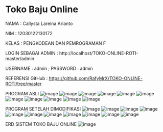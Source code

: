 # Toko Baju Online
NAMA : Callysta Lareina Arianto

NIM : 12030122130172

KELAS : PENGKODEAN DAN PEMROGRAMAN F

LOGIN SEBAGAI ADMIN : http://localhost/TOKO-ONLINE-ROTI-master/admin

USERNAME : admin ; PASSWORD : admin


REFERENSI GitHub : https://github.com/RafyMrX/TOKO-ONLINE-ROTI/tree/master

PROGRAM ASLI
![image](https://github.com/CallystaLareina/PengkodeanDanPemrograman-Sistem-Toko-Baju-Online-UTS/assets/167252595/1d812427-4076-4c50-af26-8b2184963866)
![image](https://github.com/CallystaLareina/PengkodeanDanPemrograman-Sistem-Toko-Baju-Online-UTS/assets/167252595/b8f8c362-4824-462c-b958-ae799219d656)
![image](https://github.com/CallystaLareina/PengkodeanDanPemrograman-Sistem-Toko-Baju-Online-UTS/assets/167252595/4f060cb7-45af-47fe-93d8-5214ae64a180)
![image](https://github.com/CallystaLareina/PengkodeanDanPemrograman-Sistem-Toko-Baju-Online-UTS/assets/167252595/8d4105e3-0152-48da-8c26-30d32328804a)
![image](https://github.com/CallystaLareina/PengkodeanDanPemrograman-Sistem-Toko-Baju-Online-UTS/assets/167252595/4a63db90-934a-4a15-9039-9e24928826cb)
![image](https://github.com/CallystaLareina/PengkodeanDanPemrograman-Sistem-Toko-Baju-Online-UTS/assets/167252595/85c39b90-6e12-4425-a3ad-603181fc0e9f)
![image](https://github.com/CallystaLareina/PengkodeanDanPemrograman-Sistem-Toko-Baju-Online-UTS/assets/167252595/2dd2fa97-2478-4dda-b7e4-21f459ec631e)
![image](https://github.com/CallystaLareina/PengkodeanDanPemrograman-Sistem-Toko-Baju-Online-UTS/assets/167252595/177f996f-96c9-40cb-989e-5ad5fa4acfa6)
![image](https://github.com/CallystaLareina/PengkodeanDanPemrograman-Sistem-Toko-Baju-Online-UTS/assets/167252595/fc416382-d6ac-4d39-818e-84a837a0a2b7)
![image](https://github.com/CallystaLareina/PengkodeanDanPemrograman-Sistem-Toko-Baju-Online-UTS/assets/167252595/e19ba1d6-3243-41ad-a950-5b9879c34094)
![image](https://github.com/CallystaLareina/PengkodeanDanPemrograman-Sistem-Toko-Baju-Online-UTS/assets/167252595/a9f97a9b-0fcc-455a-a69b-9ed2ffebcb6b)


PROGRAM SETELAH DIMODIFIKASI
![image](https://github.com/CallystaLareina/PengkodeanDanPemrograman-Sistem-Toko-Baju-Online-UTS/assets/167252595/fa295fef-a21c-4b59-b6fe-8d4010b61dff)
![image](https://github.com/CallystaLareina/PengkodeanDanPemrograman-Sistem-Toko-Baju-Online-UTS/assets/167252595/a09cdee0-cefd-40dc-aea3-74a00c910813)
![image](https://github.com/CallystaLareina/PengkodeanDanPemrograman-Sistem-Toko-Baju-Online-UTS/assets/167252595/5bab2160-0a89-4c1d-a9cc-d8c1c6478b8f)
![image](https://github.com/CallystaLareina/PengkodeanDanPemrograman-Sistem-Toko-Baju-Online-UTS/assets/167252595/e01a7dd2-17be-44a9-9763-b650fae42016)
![image](https://github.com/CallystaLareina/PengkodeanDanPemrograman-Sistem-Toko-Baju-Online-UTS/assets/167252595/2ad63c9f-47e8-4a71-b103-a626a513e83f)
![image](https://github.com/CallystaLareina/PengkodeanDanPemrograman-Sistem-Toko-Baju-Online-UTS/assets/167252595/9e06d799-e33c-45b3-8730-e5a2323f6239)
![image](https://github.com/CallystaLareina/PengkodeanDanPemrograman-Sistem-Toko-Baju-Online-UTS/assets/167252595/4c1c938d-4f2a-41ce-8cca-bdddbe5f72db)
![image](https://github.com/CallystaLareina/PengkodeanDanPemrograman-Sistem-Toko-Baju-Online-UTS/assets/167252595/48bf78f4-be20-406a-a1c7-9254ad8b8917)
![image](https://github.com/CallystaLareina/PengkodeanDanPemrograman-Sistem-Toko-Baju-Online-UTS/assets/167252595/4620e769-4979-41ab-bbb5-36b9683c694c)
![image](https://github.com/CallystaLareina/PengkodeanDanPemrograman-Sistem-Toko-Baju-Online-UTS/assets/167252595/0b95078f-e1bd-49e7-9280-59b626a7d82d)
![image](https://github.com/CallystaLareina/PengkodeanDanPemrograman-Sistem-Toko-Baju-Online-UTS/assets/167252595/8d1d1f7d-2c81-46f1-8181-e859fb2b2478)


ERD SISTEM TOKO BAJU ONLINE
![image](https://github.com/CallystaLareina/PengkodeanDanPemrograman-Sistem-Toko-Baju-Online-UTS/assets/167252595/6eb1e565-7dce-4f7d-aab1-1275f9968a44)
